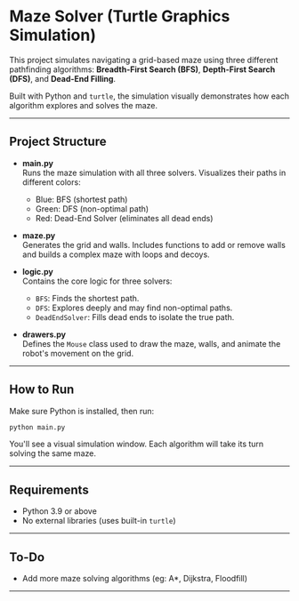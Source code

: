 
# Maze Solver (Turtle Graphics Simulation)

This project simulates navigating a grid-based maze using three different pathfinding algorithms: **Breadth-First Search (BFS)**, **Depth-First Search (DFS)**, and **Dead-End Filling**.

Built with Python and `turtle`, the simulation visually demonstrates how each algorithm explores and solves the maze.

---

## Project Structure

- **main.py**  
  Runs the maze simulation with all three solvers. Visualizes their paths in different colors:  
  - Blue: BFS (shortest path)  
  - Green: DFS (non-optimal path)  
  - Red: Dead-End Solver (eliminates all dead ends)

- **maze.py**  
  Generates the grid and walls. Includes functions to add or remove walls and builds a complex maze with loops and decoys.

- **logic.py**  
  Contains the core logic for three solvers:
  - `BFS`: Finds the shortest path.
  - `DFS`: Explores deeply and may find non-optimal paths.
  - `DeadEndSolver`: Fills dead ends to isolate the true path.

- **drawers.py**  
  Defines the `Mouse` class used to draw the maze, walls, and animate the robot's movement on the grid.

---

## How to Run

Make sure Python is installed, then run:

```bash
python main.py
```

You'll see a visual simulation window. Each algorithm will take its turn solving the same maze.

---

## Requirements

- Python 3.9 or above
- No external libraries (uses built-in `turtle`)

---

## To-Do

- Add more maze solving algorithms (eg: A*, Dijkstra, Floodfill)

---

